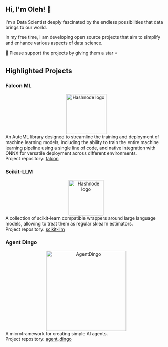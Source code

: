 ## Hi, I'm Oleh! 👋

I'm a Data Scientist deeply fascinated by the endless possibilities that data brings to our world.

In my free time, I am developing open source projects that aim to simplify and enhance various aspects of data science.

🤝 Please support the projects by giving them a star ⭐

## Highlighted Projects

### Falcon ML

<div align="center">
  <a href="https://github.com/OKUA1/falcon">
    <picture>
  <source media="(prefers-color-scheme: light)" srcset="https://gist.githubusercontent.com/OKUA1/43d26803ba9cccd1ea478bb491fd9b83/raw/c02f02a0c570360cf56897cf9d3165a7ad909b3f/falcon_black.svg" >
  <source media="(prefers-color-scheme: dark)" srcset="https://gist.githubusercontent.com/OKUA1/43d26803ba9cccd1ea478bb491fd9b83/raw/c02f02a0c570360cf56897cf9d3165a7ad909b3f/falcon_white.svg">
  <img alt="Hashnode logo" src="https://gist.githubusercontent.com/OKUA1/43d26803ba9cccd1ea478bb491fd9b83/raw/c02f02a0c570360cf56897cf9d3165a7ad909b3f/falcon_black.svg" height = "125">
</picture>
</a>
</div>
 An AutoML library designed to streamline the training and deployment of machine learning models, including the ability to train the entire machine learning pipeline using a single line of code, and native integration with ONNX for versatile deployment across different environments.<br />
Project repository: <a href="https://github.com/OKUA1/falcon">falcon</a>
</div>
<br />

### Scikit-LLM

<div align="center">
  <a href="https://github.com/iryna-kondr/scikit-llm">
    <picture>
  <source media="(prefers-color-scheme: light)" srcset="https://gist.githubusercontent.com/OKUA1/43d26803ba9cccd1ea478bb491fd9b83/raw/e3a5e7759f508a145fa35b204ed363164adabeca/skllm_icon_color.svg" >
  <source media="(prefers-color-scheme: dark)" srcset="https://gist.githubusercontent.com/OKUA1/43d26803ba9cccd1ea478bb491fd9b83/raw/e3a5e7759f508a145fa35b204ed363164adabeca/skllm_icon_white.svg">
  <img alt="Hashnode logo" src="https://gist.githubusercontent.com/OKUA1/43d26803ba9cccd1ea478bb491fd9b83/raw/e3a5e7759f508a145fa35b204ed363164adabeca/skllm_icon_color.svg" height = "110">
</picture>
</a>
</div>
  A collection of scikit-learn compatible wrappers around large language models, allowing to treat them as regular sklearn estimators.<br />
Project repository: <a href="https://github.com/iryna-kondr/scikit-llm">scikit-llm</a>
</div>

### Agent Dingo

<div align="center">
<a href="https://github.com/iryna-kondr/scikit-llm">
  <img src="https://github.com/OKUA1/agent_dingo/blob/main/logo.png?raw=true" alt="AgentDingo" width="250" height = "250">
</a>
</div>
  A microframework for creating simple AI agents. <br />
Project repository: <a href="https://github.com/OKUA1/agent_dingo">agent_dingo</a>
</div>
